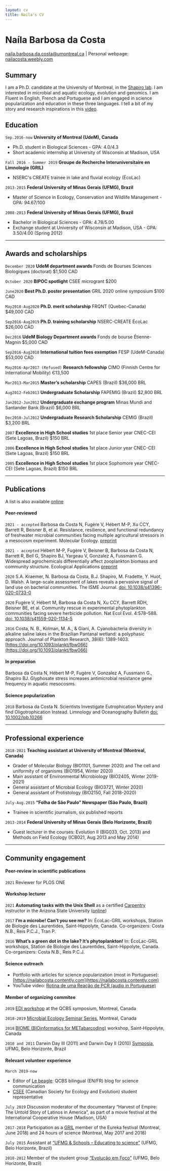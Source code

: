 ```yaml
---
layout: cv
title: Naila's CV
---
```


Naíla Barbosa da Costa
===========

<div id="webaddress">
<a href="naila.barbosa.da.costa@umontreal.ca">naila.barbosa.da.costa@umontreal.ca</a>
| Personal webpage: <a href="https://nailacosta.weebly.com/">nailacosta.weebly.com</a>
</div>

## Summary
I am a Ph.D. candidate at the University of Montreal, in the [Shapiro lab](http://www.shapirolab.ca/). I am interested in microbial and aquatic ecology, evolution and genomics. I am Fluent in English, French and Portuguese and I am engaged in science popularization and education in these three languages. I tell a bit of my story and research inspirations in this [video](https://www.youtube.com/watch?v=3dS7IfyQqfg&feature=youtu.be).

<!--### Key skills
* Bioinformatics for microbiome studies (metagenomics and amplicon sequencing)
*	Data wrangling and data analysis applied to microbial ecology
*	Molecular biology (DNA fingerprinting, cloning, PCR and qPCR, Illumina Miseq sequencing) 
*	General limnologic field techniques, phytoplankton identification
*	Teaching and science popularization (written and oral communication)
*	Fast learner, creative, responsible and communicative
* Fluent in English, French and Portuguese-->

## Education
`Sep.2016-now`
__University of Montreal (UdeM), Canada__
- Ph.D. student in Biological Sciences - GPA: 4.0/4.3
- Short academic internship at University of Wisconsin at Madison, USA   

`Fall 2016 - Summer 2019`
__Groupe de Recherche Interuniversitaire en Limnologie (GRIL)__
- NSERC's CREATE trainee in lake and fluvial ecology (ÉcoLac)

`2013-2015`
__Federal University of Minas Gerais (UFMG), Brazil__
- Master of Science in Ecology, Conservation and Wildlife Management - GPA: 94.67/100

`2008-2013`
__Federal University of Minas Gerais (UFMG), Brazil__
- Bachelor in Biological Sciences - GPA: 4.78/5.00
- Exchange student at University of Wisconsin at Madison, USA - GPA: 3.50/4.00 (Spring 2012)

-------
## Awards and scholarships
`December 2020`
**UdeM department awards** Fonds de Bourses Sciences Biologiques (doctorat) $1,500 CAD

`October 2020`
**BIPOC spotlight** CSEE microgrant $200

`June2020`
**Best Ph.D. poster presentation** GRIL 2020 online symposium $100 CAD

`May2018-Aug2020`
**Ph.D. merit scholarship** FRQNT (Quebec-Canada) $49,000 CAD

`Sep2016-Aug2019`
**Ph.D. training scholarship** NSERC-CREATE ÉcoLac $26,000 CAD

`Dec2016`
**UdeM Biology Department awards** Fonds de bourse Étienne-Magnin $5,000 CAD

`Sep2016-Aug2018`
**International tuition fees exemption** FESP (UdeM-Canada) $53,000 CAD

`May2016-Apr2017 (Refused)`
**Research fellowship** CIMO (Finnish Centre for International Mobility) Є13,500

`Mar2013-Mar2015`
**Master’s scholarship** CAPES (Brazil) $36,000 BRL

`Aug2012-Feb2013`
**Undergraduate Scholarship** FAPEMIG (Brazil) $2,800 BRL

`Jan2012-Jun2012`
**Undergraduate exchange program** Minas Mundi and Santander Bank (Brazil) $6,000 BRL

`Dec2010-Jul2012`
**Undergraduate Research Scholarship** CEMIG (Brazil) $3,200 BRL

`2007`
**Excellence in High School studies** 1st place Senior year CNEC-CEI (Sete Lagoas, Brazil) $150 BRL

`2006`
**Excellence in High School studies** 1st place Junior year CNEC-CEI (Sete Lagoas, Brazil) $150 BRL

`2005`
**Excellence in High School studies** 1st place Sophomore year CNEC-CEI (Sete Lagoas, Brazil) $150 BRL

-------
## Publications
A list is also available [online](https://orcid.org/0000-0002-7158-933X)

#### Peer-reviewed
`2021 - accepted` Barbosa da Costa N, Fugère V, Hébert M-P, Xu CCY, Barrett R, Beisner B, et al. Resistance, resilience, and functional redundancy of freshwater microbial communities facing multiple agricultural stressors in a mesocosm experiment. Molecular Ecology. [preprint](https://www.biorxiv.org/content/10.1101/2020.04.12.038372v1)

`2021 - accepted` Hébert M-P, Fugère V, Beisner B, Barbosa da Costa N, Barrett R, Bell G, Shapiro BJ, Yargeau V, Gonzalez A, Fussmann G. Widespread agrochemicals differentially affect zooplankton biomass and community structure. Ecological Applications [preprint](https://doi.org/10.1101/2020.10.01.322370)

`2020`
S.A. Kraemer, N. Barbosa da Costa, B.J. Shapiro,  M. Fradette, Y. Huot, D. Walsh. A large-scale assessment of lakes reveals a pervasive signal of land use on bacterial communities. The ISME Journal. [doi: 10.1038/s41396-020-0733-0](https://www.nature.com/articles/s41396-020-0733-0)

`2020`
Fugère V, Hébert M, Barbosa da Costa N, Xu CCY, Barrett RDH, Beisner BE, et al. Community rescue in experimental phytoplankton communities facing severe herbicide pollution. Nat Ecol Evol. 4:578–588. [doi: 10.1038/s41559-020-1134-5](https://www.nature.com/articles/s41559-020-1134-5)

`2016`
Costa, N. B., Kolman, M. A., & Giani, A. Cyanobacteria diversity in alkaline saline lakes in the Brazilian Pantanal wetland: a polyphasic approach. Journal of Plankton Research, 38(6): 1389-1403. [https://doi.org/10.1093/plankt/fbw066](https://doi.org/10.1093/plankt/fbw066)

#### In preparation
Barbosa da Costa N, Hébert M-P, Fugère V, Gonzalez A, Fussmann G., Shapiro BJ. Glyphosate stress increases antimicrobial resistance gene frequency in aquatic mesocosms.

#### Science popularization
`2018` Barbosa da Costa N. Scientists Investigate Eutrophication Mystery and find Oligotrophication Instead. Limnology and Oceanography Bulletin [doi: 10.1002/lob.10266](https://aslopubs.onlinelibrary.wiley.com/doi/full/10.1002/lob.10266)

-------
## Professional experience
`2018-2021`
__Teaching assistant at University of Montreal (Montreal, Canada)__
- Grader of Molecular Biology (BIO1101, Summer 2020) and The cell and uniformity of organisms (BIO1954, Winter 2020)
- Main assistant of Environmental Microbiology (BIO2405, Winter 2019-2021)
- General assistant of Microbial Ecology (BIO3721, Winter 2020)
- General assistant of Protistology (BIO2150, Fall 2018-2020)

<!--
`Aug.2015-Aug.2016`
__Teaching (Sete Lagoas, Brazil)__	  
- English instructor at [UPTIME](https://www.uptime.com.br/cursos-ingles)
- Tutor of biology, chemistry, physics and mathematics
-->

`July-Aug.2015`
__“Folha de São Paulo” Newspaper (São Paulo, Brazil)__			     	                 
- Trainee in scientific journalism, six published reports

`2013-2014`
__Federal University of Minas Gerais (Belo Horizonte, Brazil)__
- Guest lecturer in the courses: Evolution II (BIG033, Oct. 2013) and Methods on Field Ecology (ICB021, Aug.2013 and May 2014)

-------
## Community engagement
#### Peer-review in scientific publications
`2021` Reviewer for PLOS ONE

#### Workshop lecturer
`2021`
**Automating tasks with the Unix Shell** as a certified [Carpentry](https://carpentries.org/) instructor in the Arizona State University ([online](https://harivyasi.github.io/2021-06-14-asu-online/))

`2017`
**I’m a microbe! Can’t you see me?** In: ÉcoLac-GRIL workshops, Station de Biologie des Laurentides, Saint-Hippolyte, Canada. Co-organizers: Costa N.B., Reis P.C.J., Tran P. 

`2016`
**What’s a green dot in the lake? It’s phytoplankton!** In: ÉcoLac-GRIL workshops, Station de Biologie des Laurentides, Saint-Hippolyte, Canada. Co-organizers: Costa N.B., Reis P.C.J.

#### Science outreach
- Portfolio with articles for science popularization (most in Portuguese): [https://nailabcosta.contently.com](https://nailabcosta.contently.com)
- YouTube video: [Rotina de uma Reação de PCR (audio in Portuguese)](https://www.youtube.com/watch?v=rn40R5w5Fkw)
<!-- - Blog: [https://medium.com/@nbcosta](https://medium.com/@nbcosta) -->

#### Member of organizing commitee
`2019` [EDI workshop](https://qcbs.ca/edi-workshop/) at the QCBS symposium, Montreal, Canada

`2018-2019` [Microbial Ecology Seminar Series](https://wiki.qcbs.ca/microecoconf), Montreal, Canada

`2018` [BIOME (BIOinformatics for METabarcoding)](https://wiki.qcbs.ca/biome) workshop, Saint-Hippolyte, Canada

`2010 and 2011` Darwin Day III (2011) and Darwin Day II (2010) [Symposia](https://evolucaoemfoco.weebly.com/atividades.html), UFMG, Belo Horizonte, Brazil

#### Relevant volunteer experience
`March 2019-now` 
- Editor of [Le beagle](https://lebeagle.qcbs.ca/): QCBS bilingual (EN/FR) blog for science communication
- [CSEE](https://www.csee-scee.ca/) (Canadian Society for Ecology and Evolution) student representative

`July 2019` Discussion moderator of the documentary “Harvest of Empire: The Untold Story of Latinos in America”, as part of a movie festival at the International Cooperative House (Madison, USA)

`2017-2018` Participation as a [GRIL](https://oraprdnt.uqtr.uquebec.ca/pls/public/gscw031?owa_no_site=543) member of the Eureka festival (Montreal, June 2018) and 24 hours of science (Montreal, May 2017 and 2018)

<!--`Fall 2017 & Fall 2018` Volunteer at [Passarelle](http://www.ahc.umontreal.ca/ActivitesJumelage/passerelle.htm) (tutoring between new and current students at UdeM)

`2017` Volunteer at the CCFFR/CCRP & CSL Meeting, Montreal, Canada-->

`July 2015` Assistant at [“UFMG & Schools – Educating to science”](https://www2.icb.ufmg.br/ufmgescolas/) (UFMG, Belo Horizonte, Brazil)

`2010-2012` Member of the student group [“Evolução em Foco”](https://evolucaoemfoco.weebly.com/) (UFMG, Belo Horizonte, Brazil)

<!-- 
### Hidden info
Check this template: https://mszep.github.io/pandoc_resume/
Check output in: https://nailabc.github.io/markdown-cv/
Change style in the _config.yml file
-->


